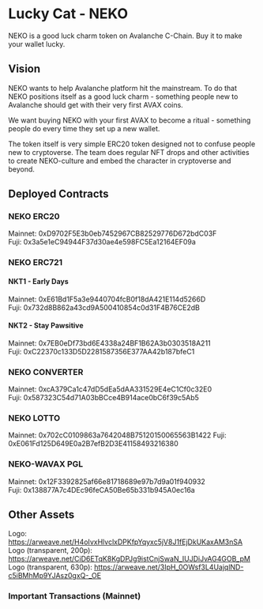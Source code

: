 # Lucky Cat - NEKO
NEKO is a good luck charm token on Avalanche C-Chain. Buy it to make your wallet lucky.

## Vision
NEKO wants to help Avalanche platform hit the mainstream. To do that NEKO positions itself as a good luck charm - something people new to Avalanche should get with their very first AVAX coins. 

We want buying NEKO with your first AVAX to become a ritual - something people do every time they set up a new wallet.

The token itself is very simple ERC20 token designed not to confuse people new to cryptoverse. The team does regular NFT drops and other activities to create NEKO-culture and embed the character in cryptoverse and beyond.

## Deployed Contracts

### NEKO ERC20
Mainnet: 0xD9702F5E3b0eb7452967CB82529776D672bdC03F  
Fuji: 0x3a5e1eC94944F37d30ae4e598FC5Ea12164EF09a  

### NEKO ERC721
#### NKT1 - Early Days
Mainnet: 0xE61Bd1F5a3e9440704fcB0f18dA421E114d5266D  
Fuji: 0x732d8B862a43cd9A500410854c0d31F4B76CE2dB  

#### NKT2 - Stay Pawsitive
Mainnet: 0x7EB0eDf73bd6E4338a24BF1B62A3b0303518A211  
Fuji: 0xC22370c133D5D2281587356E377AA42b187bfeC1  

### NEKO CONVERTER
Mainnet: 0xcA379Ca1c47dD5dEa5dAA331529E4eC1Cf0c32E0  
Fuji: 0x587323C54d71A03bBCce4B914ace0bC6f39c5Ab5  

### NEKO LOTTO
Mainnet: 0x702cC0109863a7642048B75120150065563B1422
Fuji: 0xE061Fd125D649E0a2B7efB2D3E41158493216380

### NEKO-WAVAX PGL
Mainnet: 0x12F3392825af66e81718689e97b7d9a01f940932  
Fuji: 0x138877A7c4DEc96feCA50Be65b331b945A0ec16a  

## Other Assets
Logo: https://arweave.net/H4oIvxHlvclxDPKfpYqyxc5jV8J1fEjDkUKaxAM3nSA  
Logo (transparent, 200p): https://arweave.net/CiD6ETqK8KgDPJg9istCnjSwaN_IUJDiJvAG4GOB_pM  
Logo (transparent, 630p): https://arweave.net/3IpH_0OWsf3L4UajqlND-c5iBMhMp9YJAsz0gxQ-_OE

### Important Transactions (Mainnet)
